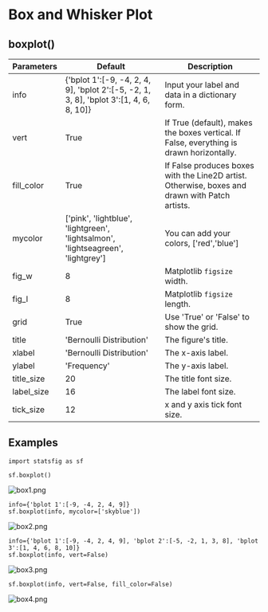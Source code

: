 # Box and Whisker Plot

## boxplot()

| Parameters | Default                                                      | Description                                                  |
| ---------- | ------------------------------------------------------------ | ------------------------------------------------------------ |
| info       | {'bplot 1':[-9, -4, 2, 4, 9], 'bplot 2':[-5, -2, 1, 3, 8], 'bplot 3':[1, 4, 6, 8, 10]} | Input your label and data in a dictionary form.              |
| vert       | True                                                         | If True (default), makes the boxes vertical. If False, everything is drawn horizontally. |
| fill_color | True                                                         | If False produces boxes with the Line2D artist. Otherwise, boxes and drawn with Patch artists. |
| mycolor    | ['pink', 'lightblue', 'lightgreen', 'lightsalmon', 'lightseagreen', 'lightgrey'] | You can add your colors, ['red','blue']                      |
| fig_w      | 8                                                            | Matplotlib `figsize` width.                                  |
| fig_l      | 8                                                            | Matplotlib `figsize` length.                                 |
| grid       | True                                                         | Use 'True' or 'False' to show the grid.                      |
| title      | 'Bernoulli Distribution'                                     | The figure's title.                                          |
| xlabel     | 'Bernoulli Distribution'                                     | The x-axis label.                                            |
| ylabel     | 'Frequency'                                                  | The y-axis label.                                            |
| title_size | 20                                                           | The title font size.                                         |
| label_size | 16                                                           | The label font size.                                         |
| tick_size  | 12                                                           | x and y axis tick font size.                                 |

## Examples

    import statsfig as sf
    
    sf.boxplot()

![box1.png](https://raw.githubusercontent.com/shinokada/statsfig/master/image/box1.png)



```
info={'bplot 1':[-9, -4, 2, 4, 9]}
sf.boxplot(info, mycolor=['skyblue'])
```

![box2.png](https://raw.githubusercontent.com/shinokada/statsfig/master/image/box2.png)



```
info={'bplot 1':[-9, -4, 2, 4, 9], 'bplot 2':[-5, -2, 1, 3, 8], 'bplot 3':[1, 4, 6, 8, 10]} 
sf.boxplot(info, vert=False)
```

![box3.png](https://raw.githubusercontent.com/shinokada/statsfig/master/image/box3.png)



```
sf.boxplot(info, vert=False, fill_color=False)
```

![box4.png](https://raw.githubusercontent.com/shinokada/statsfig/master/image/box4.png)